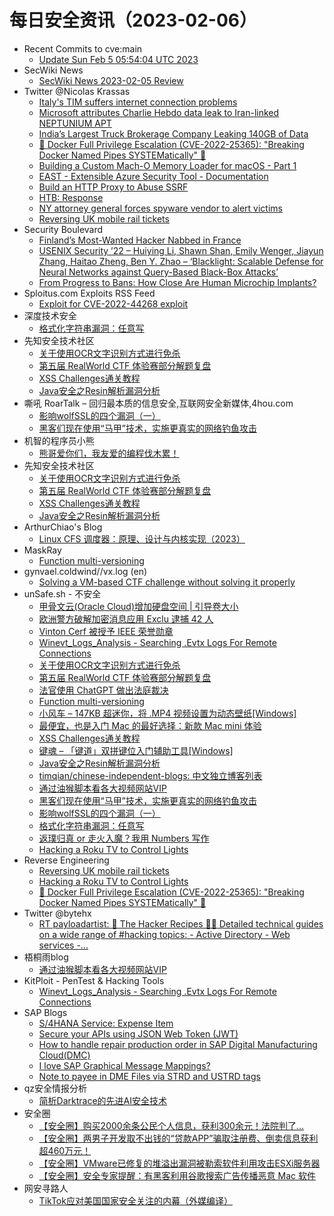 # 每日安全资讯（2023-02-06）

- Recent Commits to cve:main
  - [Update Sun Feb  5 05:54:04 UTC 2023](https://github.com/trickest/cve/commit/1d238654a97da3fe64caa7cc00c6777b3438b550)
- SecWiki News
  - [SecWiki News 2023-02-05 Review](http://www.sec-wiki.com/?2023-02-05)
- Twitter @Nicolas Krassas
  - [Italy's TIM suffers internet connection problems](https://twitter.com/Dinosn/status/1622291861888016384)
  - [Microsoft attributes Charlie Hebdo data leak to Iran-linked NEPTUNIUM APT](https://twitter.com/Dinosn/status/1622242716317880320)
  - [India’s Largest Truck Brokerage Company Leaking 140GB of Data](https://twitter.com/Dinosn/status/1622191815834173440)
  - [🚨 Docker Full Privilege Escalation (CVE-2022-25365): "Breaking Docker Named Pipes SYSTEMatically" 🚨](https://twitter.com/Dinosn/status/1622191739191676929)
  - [Building a Custom Mach-O Memory Loader for macOS - Part 1](https://twitter.com/Dinosn/status/1622170832595259392)
  - [EAST - Extensible Azure Security Tool - Documentation](https://twitter.com/Dinosn/status/1622131290022584320)
  - [Build an HTTP Proxy to Abuse SSRF](https://twitter.com/Dinosn/status/1622121815408525313)
  - [HTB: Response](https://twitter.com/Dinosn/status/1622118697853657088)
  - [NY attorney general forces spyware vendor to alert victims](https://twitter.com/Dinosn/status/1622118664211161088)
  - [Reversing UK mobile rail tickets](https://twitter.com/Dinosn/status/1622116424259870723)
- Security Boulevard
  - [Finland’s Most-Wanted Hacker Nabbed in France](https://securityboulevard.com/2023/02/finlands-most-wanted-hacker-nabbed-in-france/)
  - [USENIX Security ’22 – Huiying Li, Shawn Shan, Emily Wenger, Jiayun Zhang, Haitao Zheng, Ben Y. Zhao – ‘Blacklight: Scalable Defense for Neural Networks against Query-Based Black-Box Attacks’](https://securityboulevard.com/2023/02/usenix-security-22-huiying-li-shawn-shan-emily-wenger-jiayun-zhang-haitao-zheng-ben-y-zhao-blacklight-scalable-defense-for-neural-networks-against-query-based-black-box-attacks/)
  - [From Progress to Bans: How Close Are Human Microchip Implants?](https://securityboulevard.com/2023/02/from-progress-to-bans-how-close-are-human-microchip-implants/)
- Sploitus.com Exploits RSS Feed
  - [Exploit for CVE-2022-44268 exploit](https://sploitus.com/exploit?id=52A9CD68-BA81-5394-92EA-77910C932577&utm_source=rss&utm_medium=rss)
- 深度技术安全
  - [格式化字符串漏洞：任意写](https://blog.csdn.net/winsunxu/article/details/128889258)
- 先知安全技术社区
  - [关于使用OCR文字识别方式进行免杀](https://xz.aliyun.com/t/12114)
  - [第五届 RealWorld CTF 体验赛部分解题复盘](https://xz.aliyun.com/t/12113)
  - [XSS Challenges通关教程](https://xz.aliyun.com/t/12112)
  - [Java安全之Resin解析漏洞分析](https://xz.aliyun.com/t/12110)
- 嘶吼 RoarTalk – 回归最本质的信息安全,互联网安全新媒体,4hou.com
  - [影响wolfSSL的四个漏洞（一）](https://www.4hou.com/posts/kMpN)
  - [黑客们现在使用“马甲”技术，实施更真实的网络钓鱼攻击](https://www.4hou.com/posts/50ER)
- 机智的程序员小熊
  - [熊哥爱你们，我友爱的编程伐木累！](https://coding3min.com/2213.html)
- 先知安全技术社区
  - [关于使用OCR文字识别方式进行免杀](https://xz.aliyun.com/t/12114)
  - [第五届 RealWorld CTF 体验赛部分解题复盘](https://xz.aliyun.com/t/12113)
  - [XSS Challenges通关教程](https://xz.aliyun.com/t/12112)
  - [Java安全之Resin解析漏洞分析](https://xz.aliyun.com/t/12110)
- ArthurChiao's Blog
  - [Linux CFS 调度器：原理、设计与内核实现（2023）](https://arthurchiao.github.io/blog/linux-cfs-design-and-implementation-zh/)
- MaskRay
  - [Function multi-versioning](https://maskray.me/blog/2023-02-05-function-multi-versioning)
- gynvael.coldwind//vx.log (en)
  - [Solving a VM-based CTF challenge without solving it properly](https://gynvael.coldwind.pl/?id=763)
- unSafe.sh - 不安全
  - [甲骨文云(Oracle Cloud)增加硬盘空间 | 引导卷大小](https://buaq.net/go-148041.html)
  - [欧洲警方破解加密消息应用 Exclu 逮捕 42 人](https://buaq.net/go-148034.html)
  - [Vinton Cerf 被授予 IEEE 荣誉勋章](https://buaq.net/go-148035.html)
  - [Winevt_Logs_Analysis - Searching .Evtx Logs For Remote Connections](https://buaq.net/go-148021.html)
  - [关于使用OCR文字识别方式进行免杀](https://buaq.net/go-148025.html)
  - [第五届 RealWorld CTF 体验赛部分解题复盘](https://buaq.net/go-148026.html)
  - [法官使用 ChatGPT 做出法庭裁决](https://buaq.net/go-148014.html)
  - [Function multi-versioning](https://buaq.net/go-148042.html)
  - [小风车 – 147KB 超迷你，将 .MP4 视频设置为动态壁纸[Windows]](https://buaq.net/go-148004.html)
  - [最便宜，也是入门 Mac 的最好选择：新款 Mac mini 体验](https://buaq.net/go-148006.html)
  - [XSS Challenges通关教程](https://buaq.net/go-148027.html)
  - [键魂 – 「键道」双拼键位入门辅助工具[Windows]](https://buaq.net/go-148005.html)
  - [Java安全之Resin解析漏洞分析](https://buaq.net/go-148028.html)
  - [timqian/chinese-independent-blogs: 中文独立博客列表](https://buaq.net/go-148003.html)
  - [通过油猴脚本看各大视频网站VIP](https://buaq.net/go-148001.html)
  - [黑客们现在使用“马甲”技术，实施更真实的网络钓鱼攻击](https://buaq.net/go-147999.html)
  - [影响wolfSSL的四个漏洞（一）](https://buaq.net/go-147998.html)
  - [格式化字符串漏洞：任意写](https://buaq.net/go-148000.html)
  - [返璞归真 or 走火入魔？我用 Numbers 写作](https://buaq.net/go-147997.html)
  - [Hacking a Roku TV to Control Lights](https://buaq.net/go-147991.html)
- Reverse Engineering
  - [Reversing UK mobile rail tickets](https://www.reddit.com/r/ReverseEngineering/comments/10tvnyo/reversing_uk_mobile_rail_tickets/)
  - [Hacking a Roku TV to Control Lights](https://www.reddit.com/r/ReverseEngineering/comments/10tywex/hacking_a_roku_tv_to_control_lights/)
  - [🚨 Docker Full Privilege Escalation (CVE-2022-25365): "Breaking Docker Named Pipes SYSTEMatically" 🚨](https://www.reddit.com/r/ReverseEngineering/comments/10u7uv8/docker_full_privilege_escalation_cve202225365/)
- Twitter @bytehx
  - [RT payloadartist: 🥷 The Hacker Recipes 🧑‍🍳 Detailed technical guides on a wide range of #hacking topics: - Active Directory - Web services -...](https://twitter.com/payloadartist/status/1622241134721503232)
- 梧桐雨blog
  - [通过油猴脚本看各大视频网站VIP](http://wutongyu.info/tampermonkey-see-vipvideo/)
- KitPloit - PenTest & Hacking Tools
  - [Winevt_Logs_Analysis - Searching .Evtx Logs For Remote Connections](http://www.kitploit.com/2023/02/winevtlogsanalysis-searching-evtx-logs.html)
- SAP Blogs
  - [S/4HANA Service: Expense Item](https://blogs.sap.com/2023/02/05/s-4hana-service-expense-item/)
  - [Secure your APIs using JSON Web Token (JWT)](https://blogs.sap.com/2023/02/05/secure-your-apis-using-json-web-token-jwt/)
  - [How to handle repair production order in SAP Digital Manufacturing Cloud(DMC)](https://blogs.sap.com/2023/02/05/how-to-handle-repair-production-order-in-sap-digital-manufacturing-clouddmc/)
  - [I love SAP Graphical Message Mappings?](https://blogs.sap.com/2023/02/05/i-love-sap-graphical-message-mappings/)
  - [Note to payee in DME Files via STRD and USTRD tags](https://blogs.sap.com/2023/02/05/note-to-payee-in-dme-files-via-strd-and-ustrd-tags/)
- qz安全情报分析
  - [简析Darktrace的先进AI安全技术](https://mp.weixin.qq.com/s?__biz=MzI1MDA1MjcxMw==&mid=2649907964&idx=1&sn=c28c44cf81c785e565d182fad58923e5&chksm=f18eebfac6f962ec96a12a798ce2e72de528e4fbad3b93fe5f2b1ef52eb7a80fe6a9d2a86771&scene=58&subscene=0#rd)
- 安全圈
  - [【安全圈】购买2000余条公民个人信息，获利300余元！法院判了...](https://mp.weixin.qq.com/s?__biz=MzIzMzE4NDU1OQ==&mid=2652030295&idx=1&sn=bc3ef53057aa0c08a6be3cd51778fca9&chksm=f36fe917c41860013444e19960d367af0635c280fadada1a3522fe935593ba89ea572c278202&scene=58&subscene=0#rd)
  - [【安全圈】两男子开发取不出钱的“贷款APP”骗取注册费、倒卖信息获利超460万元！](https://mp.weixin.qq.com/s?__biz=MzIzMzE4NDU1OQ==&mid=2652030295&idx=2&sn=97ce2205764bfe47aba79cdac66bd836&chksm=f36fe917c4186001953714327399df4bd1d873a50cd27e884313b7b0900fef81c327a839f73c&scene=58&subscene=0#rd)
  - [【安全圈】VMware已修复的堆溢出漏洞被勒索软件利用攻击ESXi服务器](https://mp.weixin.qq.com/s?__biz=MzIzMzE4NDU1OQ==&mid=2652030295&idx=3&sn=166a3b7691e894cc8223bd17daea1cab&chksm=f36fe917c418600181c972cc9b84176d7a74e72b96ea31ab86b8f0b9d7e39a4b35b608cb79f9&scene=58&subscene=0#rd)
  - [【安全圈】安全专家提醒：有黑客利用谷歌搜索广告传播恶意 Mac 软件](https://mp.weixin.qq.com/s?__biz=MzIzMzE4NDU1OQ==&mid=2652030295&idx=4&sn=ae722704d0948a84b2619e48b69a3116&chksm=f36fe917c4186001589c01b5ecd084cdf36cc5bdfe2716dd27abd753ce93a9783292d53f3b5c&scene=58&subscene=0#rd)
- 网安寻路人
  - [TikTok应对美国国家安全关注的内幕（外媒编译）](https://mp.weixin.qq.com/s?__biz=MzIxODM0NDU4MQ==&mid=2247498993&idx=1&sn=92343b1c8b51e98b1491a3fdd475ce63&chksm=97e9411ba09ec80d0ef5823d054405396003e25e0181ccb4f368095bdf59f358e9254e95be3a&scene=58&subscene=0#rd)
